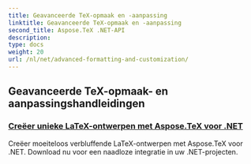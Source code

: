 ```yaml
---
title: Geavanceerde TeX-opmaak en -aanpassing
linktitle: Geavanceerde TeX-opmaak en -aanpassing
second_title: Aspose.TeX .NET-API
description: 
type: docs
weight: 20
url: /nl/net/advanced-formatting-and-customization/
---
```


## Geavanceerde TeX-opmaak- en aanpassingshandleidingen
### [Creëer unieke LaTeX-ontwerpen met Aspose.TeX voor .NET](./create-custom-tex-formats/)
Creëer moeiteloos verbluffende LaTeX-ontwerpen met Aspose.TeX voor .NET. Download nu voor een naadloze integratie in uw .NET-projecten.